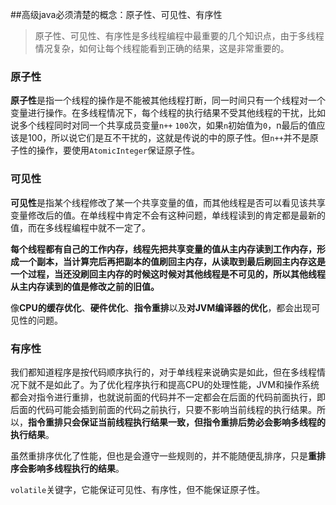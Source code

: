 ##高级java必须清楚的概念：原子性、可见性、有序性
> 原子性、可见性、有序性是多线程编程中最重要的几个知识点，由于多线程情况复杂，如何让每个线程能看到正确的结果，这是非常重要的。

### 原子性
**原子性**是指一个线程的操作是不能被其他线程打断，同一时间只有一个线程对一个变量进行操作。在多线程情况下，每个线程的执行结果不受其他线程的干扰，比如说多个线程同时对同一个共享成员变量`n++` `100`次，如果`n`初始值为`0`，n最后的值应该是100，所以说它们是互不干扰的，这就是传说的中的原子性。但`n++`并不是原子性的操作，要使用`AtomicInteger`保证原子性。

### 可见性

**可见性**是指某个线程修改了某一个共享变量的值，而其他线程是否可以看见该共享变量修改后的值。在单线程中肯定不会有这种问题，单线程读到的肯定都是最新的值，而在多线程编程中就不一定了。

**每个线程都有自己的工作内存，线程先把共享变量的值从主内存读到工作内存，形成一个副本，当计算完后再把副本的值刷回主内存，从读取到最后刷回主内存这是一个过程，当还没刷回主内存的时候这时候对其他线程是不可见的，所以其他线程从主内存读到的值是修改之前的旧值。**

像**CPU的缓存优化**、**硬件优化**、**指令重排**以及**对JVM编译器的优化**，都会出现可见性的问题。

### 有序性

我们都知道程序是按代码顺序执行的，对于单线程来说确实是如此，但在多线程情况下就不是如此了。为了优化程序执行和提高CPU的处理性能，JVM和操作系统都会对指令进行重排，也就说前面的代码并不一定都会在后面的代码前面执行，即后面的代码可能会插到前面的代码之前执行，只要不影响当前线程的执行结果。所以，**指令重排只会保证当前线程执行结果一致，但指令重排后势必会影响多线程的执行结果**。

虽然重排序优化了性能，但也是会遵守一些规则的，并不能随便乱排序，只是**重排序会影响多线程执行的结果**。

`volatile`关键字，它能保证可见性、有序性，但不能保证原子性。